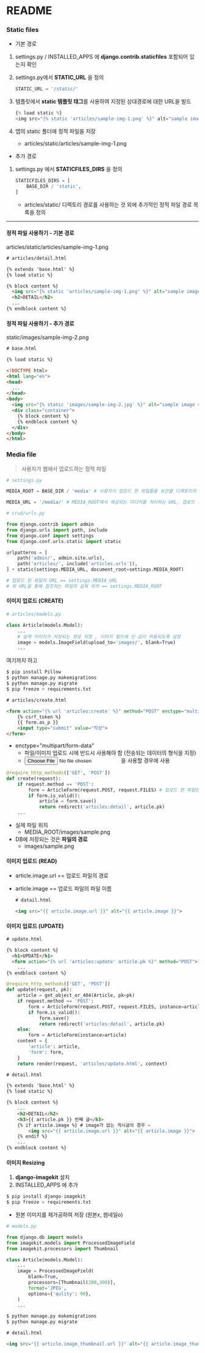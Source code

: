 # README

### Static files

* 기본 경로

1. settings.py / INSTALLED_APPS 에 **django.contrib.staticfiles** 포함되어 있는지 확인

2. settings.py에서 **STATIC_URL** 을 정의

   ```python
   STATIC_URL = '/static/'
   ```

3. 템플릿에서 **static 템플릿 태그**를 사용하여 지정된 상대경로에 대한 URL을 빌드

   ```python
   {% load static %}
   <img src="{% static 'articles/sample-img-1.png' %}" alt="sample image">
   ```

4. 앱의 static 폴더에 정적 파일을 저장

   * articles/static/articles/sample-img-1.png

* 추가 경로

1. settings.py 에서 **STATICFILES_DIRS** 을 정의

   ```python
   STATICFILES_DIRS = [
       BASE_DIR / 'static',
   ]
   ```

   * articles/static/ 디렉토리 경로를 사용하는 것 외에 추가적인 정적 파일 경로 목록을 정의

---

#### 정적 파일 사용하기 - 기본 경로

articles/static/articles/sample-img-1.png

```html
# articles/detail.html

{% extends 'base.html' %}
{% load static %}

{% block content %}
  <img src="{% static 'articles/sample-img-1.png' %}" alt="sample image">
  <h2>DETAIL</h2>
  ...
{% endblock content %}
```

#### 정적 파일 사용하기 - 추가 경로

static/images/sample-img-2.png

```html
# base.html

{% load static %}

<!DOCTYPE html>
<html lang="en">
<head>
  ...
</head>
<body>
  <img src="{% static 'images/sample-img-2.jpg' %}" alt="sample image second">
  <div class="container">
    {% block content %}
    {% endblock content %}
  </div>
</body>
</html>
```

### Media file

> 사용자가 웹에서 업로드하는 정적 파일

```python
# settings.py

MEDIA_ROOT = BASE_DIR / 'media' # 사용자가 업로드 한 파일들을 보관할 디렉토리의 절대 경로

MEDIA_URL = '/media/' # MEDIA_ROOT에서 제공되는 미디어를 처리하는 URL, 업로드 된 파일의 주소(URL)를 만들어 주는 역할
```

```python
# crud/urls.py

from django.contrib import admin
from django.urls import path, include
from django.conf import settings
from django.conf.urls.static import static

urlpatterns = [
    path('admin/', admin.site.urls),
    path('articles/', include('articles.urls')),
] + static(settings.MEDIA_URL, document_root=settings.MEDIA_ROOT)

# 업로드 된 파일의 URL == settings.MEDIA_URL
# 위 URL을 통해 참조하는 파일의 실제 위치 == settings.MEDIA_ROOT
```

#### 이미지 업로드 (CREATE)

```python
# articles/models.py

class Article(models.Model):
	...
    # 실제 이미지가 저장되는 경로 지정 , 이미지 필드에 빈 값이 허용되도록 설정
    image = models.ImageField(upload_to='images/', blank=True) 
    ...
```

여기까지 하고

```python
$ pip install Pillow
$ python manage.py makemigrations
$ python manage.py migrate
$ pip freeze > requirements.txt
```

```html
# articles/create.html

<form action="{% url 'articles:create' %}" method="POST" enctype="multipart/form-data">
    {% csrf_token %}
    {{ form.as_p }}
    <input type="submit" value="작성">
</form>
```

* enctype="multipart/form-data"
  * 파일/이미지 업로드 시에 반드시 사용해야 함 (전송되는 데이터의 형식을 지정)
  * <input type="file">을 사용할 경우에 사용

```python
@require_http_methods(['GET', 'POST'])
def create(request):
    if request.method == 'POST':
        form = ArticleForm(request.POST, request.FILES) # 업로드 한 파일은 request.FILES 객체로 전달됨
        if form.is_valid():
            article = form.save()
            return redirect('articles:detail', article.pk)
	...
```

* 실제 파일 위치
  * MEDIA_ROOT/images/sample.png
* DB에 저장되는 것은 **파일의 경로**
  * images/sample.png

#### 이미지 업로드 (READ)

* article.image.url == 업로드 파일의 경로

* article.image == 업로드 파일의 파일 이름

  ```html
  # datail.html
  
  <img src="{{ article.image.url }}" alt="{{ article.image }}">
  ```

#### 이미지 업로드 (UPDATE)

```html
# update.html

{% block content %}
  <h1>UPDATE</h1>
  <form action="{% url 'articles:update' article.pk %}" method="POST">
    ...
{% endblock content %}
```

```python
@require_http_methods(['GET', 'POST'])
def update(request, pk):
    article = get_object_or_404(Article, pk=pk)
    if request.method == 'POST':
        form = ArticleForm(request.POST, request.FILES, instance=article)
        if form.is_valid():
            form.save()
            return redirect('articles:detail', article.pk)
    else:
        form = ArticleForm(instance=article)
    context = {
        'article': article,
        'form': form,
    }
    return render(request, 'articles/update.html', context)
```

```html
# detail.html

{% extends 'base.html' %}
{% load static %}

{% block content %}
	...
  	<h2>DETAIL</h2>
  	<h3>{{ article.pk }} 번째 글</h3>
	{% if article.image %} # image가 없는 게시글의 경우 ~
    	<img src="{{ article.image.url }}" alt="{{ article.image }}">
  	{% endif %}
  	...
{% endblock content %}

```

#### 이미지 Resizing

1. **django-imagekit** 설치
2. INSTALLED_APPS 에 추가

```python
$ pip install django-imagekit
$ pip freeze > requirements.txt
```

* 원본 이미지를 재가공하여 저장 (원본x, 썸네일o)

```python
# models.py

from django.db import models
from imagekit.models import ProcessedImageField
from imagekit.processors import Thumbnail

class Article(models.Model):
	...
    image = ProcessedImageField(
        blank=True,
        processors=[Thumbnail(200,300)],
        format='JPEG',
        options={'qulity': 90},
    )
    ...
```

```python
$ python manage.py makemigrations
$ python manage.py migrate
```

```html
# detail.html

<img src="{{ article.image_thumbnail.url }}" alt="{{ article.image_thumbnail }}">
```


